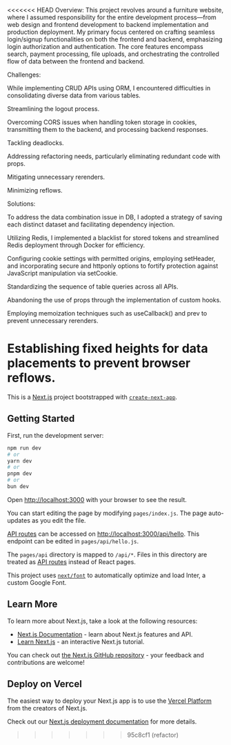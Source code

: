 <<<<<<< HEAD
Overview: This project revolves around a furniture website, where I assumed responsibility for the entire development process—from web design and frontend development to backend implementation and production deployment. My primary focus centered on crafting seamless login/signup functionalities on both the frontend and backend, emphasizing login authorization and authentication. The core features encompass search, payment processing, file uploads, and orchestrating the controlled flow of data between the frontend and backend.

Challenges:

While implementing CRUD APIs using ORM, I encountered difficulties in consolidating diverse data from various tables.

Streamlining the logout process.

Overcoming CORS issues when handling token storage in cookies, transmitting them to the backend, and processing backend responses.

Tackling deadlocks.

Addressing refactoring needs, particularly eliminating redundant code with props.

Mitigating unnecessary rerenders.

Minimizing reflows.

Solutions:

To address the data combination issue in DB, I adopted a strategy of saving each distinct dataset and facilitating dependency injection.

Utilizing Redis, I implemented a blacklist for stored tokens and streamlined Redis deployment through Docker for efficiency.

Configuring cookie settings with permitted origins, employing setHeader, and incorporating secure and httponly options to fortify protection against JavaScript manipulation via setCookie.

Standardizing the sequence of table queries across all APIs.

Abandoning the use of props through the implementation of custom hooks.

Employing memoization techniques such as useCallback() and prev to prevent unnecessary rerenders.

Establishing fixed heights for data placements to prevent browser reflows.
=======
This is a [Next.js](https://nextjs.org/) project bootstrapped with [`create-next-app`](https://github.com/vercel/next.js/tree/canary/packages/create-next-app).

## Getting Started

First, run the development server:

```bash
npm run dev
# or
yarn dev
# or
pnpm dev
# or
bun dev
```

Open [http://localhost:3000](http://localhost:3000) with your browser to see the result.

You can start editing the page by modifying `pages/index.js`. The page auto-updates as you edit the file.

[API routes](https://nextjs.org/docs/api-routes/introduction) can be accessed on [http://localhost:3000/api/hello](http://localhost:3000/api/hello). This endpoint can be edited in `pages/api/hello.js`.

The `pages/api` directory is mapped to `/api/*`. Files in this directory are treated as [API routes](https://nextjs.org/docs/api-routes/introduction) instead of React pages.

This project uses [`next/font`](https://nextjs.org/docs/basic-features/font-optimization) to automatically optimize and load Inter, a custom Google Font.

## Learn More

To learn more about Next.js, take a look at the following resources:

- [Next.js Documentation](https://nextjs.org/docs) - learn about Next.js features and API.
- [Learn Next.js](https://nextjs.org/learn) - an interactive Next.js tutorial.

You can check out [the Next.js GitHub repository](https://github.com/vercel/next.js/) - your feedback and contributions are welcome!

## Deploy on Vercel

The easiest way to deploy your Next.js app is to use the [Vercel Platform](https://vercel.com/new?utm_medium=default-template&filter=next.js&utm_source=create-next-app&utm_campaign=create-next-app-readme) from the creators of Next.js.

Check out our [Next.js deployment documentation](https://nextjs.org/docs/deployment) for more details.
>>>>>>> 95c8cf1 (refactor)
